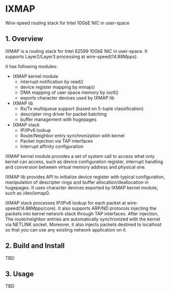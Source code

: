 # IXMAP
Wire-speed routing stack for Intel 10GbE NIC in user-space

## 1. Overview
IXMAP is a routing stack for Intel 82599 10GbE NIC in user-space.
It supports Layer2/Layer3 processing at wire-speed(14.88Mpps).

It has following modules:
* IXMAP kernel module
	* interrupt notification by read()
	* device register mapping by mmap()
	* DMA mapping of user space memory by ioctl()
	* exports character devices used by IXMAP lib
* IXMAP lib
	* Rx/Tx multiqueue support (based on 5-tuple classification)
	* descripter ring driver for packet batching
	* buffer management with hugepages
* IXMAP stack
	* IP/IPv6 lookup
	* Route/Neighbor entry synchronization with kernel
	* Packet injection via TAP interfaces
	* Interrupt affinity configuration

IXMAP kernel module provides a set of system call to access what only kernel
can access, such as device configuration register, interrupt handling and
conversion between virtual memory address and physical one.

IXMAP lib provides API to initialize device register with typical configuration,
manipulation of descripter rings and buffer allocation/deallocation in hugepages.
It uses character devices exported by IXMAP kernel module, such as /dev/ixmap0.

IXMAP stack processes IP/IPv6 lookup for each packet at wire-speed(14.88Mpps/core).
It also supports ARP/ND protocols injecting the packets into kernel network stack
through TAP interfaces. After injection, The route/neighbor entries are automatically
synchronized with the kernel via NETLINK socket. Moreover, it also injects packets
destined to localhost so that you can use any existing network application on it.

## 2. Build and Install
TBD

## 3. Usage
TBD

